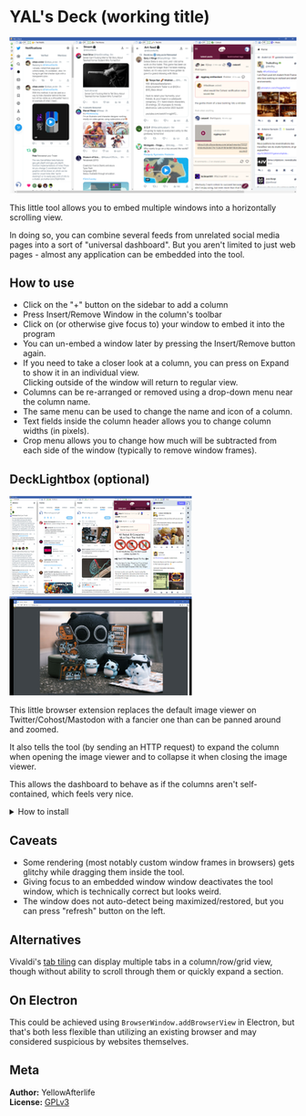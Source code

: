 # YAL's Deck (working title)

![](media/screenshot.png)

This little tool allows you to embed multiple windows into a horizontally scrolling view.

In doing so, you can combine several feeds from unrelated social media pages into a sort of "universal dashboard".
But you aren't limited to just web pages - almost any application can be embedded into the tool.

## How to use

- Click on the "+" button on the sidebar to add a column
- Press Insert/Remove Window in the column's toolbar
- Click on (or otherwise give focus to) your window to embed it into the program
- You can un-embed a window later by pressing the Insert/Remove button again.
- If you need to take a closer look at a column, you can press on Expand to show it in an individual view.  
	Clicking outside of the window will return to regular view.
- Columns can be re-arranged or removed using a drop-down menu near the column name.
- The same menu can be used to change the name and icon of a column.
- Text fields inside the column header allows you to change column widths (in pixels).
- Crop menu allows you to change how much will be subtracted from each side of the window (typically to remove window frames).

## DeckLightbox (optional)

<a href="media/lightbox-1.png"><img src="media/lightbox-1.png" width="320"></a>
<a href="media/lightbox-2.png"><img src="media/lightbox-2.png" width="320"></a>

This little browser extension replaces the default image viewer on Twitter/Cohost/Mastodon with a fancier one than can be panned around and zoomed.

It also tells the tool (by sending an HTTP request) to expand the column
when opening the image viewer and to collapse it when closing the image viewer.

This allows the dashboard to behave as if the columns aren't self-contained, which feels very nice.

<details><summary>How to install</summary>

**Note:** If you are using Mastodon, you'll have to edit `manifest.json` to include your domain(s) -
the default is just the `mastodon.gamedev.place`.

Enable "developer mode" at `chrome://extensions/` and "load unpacked" the DeckLightbox directory from the repo.

Firefox considers the extension to be corrupt but this might be a fixable oversight.

</details>

## Caveats

- Some rendering (most notably custom window frames in browsers) gets glitchy while dragging them inside the tool.
- Giving focus to an embedded window window deactivates the tool window, which is technically correct but looks weird.
- The window does not auto-detect being maximized/restored, but you can press "refresh" button on the left.

## Alternatives

Vivaldi's [tab tiling](https://help.vivaldi.com/desktop/tabs/tab-tiling/) can display multiple tabs in a column/row/grid view, though without ability to scroll through them or quickly expand a section.

## On Electron

This could be achieved using `BrowserWindow.addBrowserView` in Electron,
but that's both less flexible than utilizing an existing browser
and may considered suspicious by websites themselves.

## Meta

**Author:** YellowAfterlife  
**License:** [GPLv3](https://www.gnu.org/licenses/gpl-3.0.en.html)